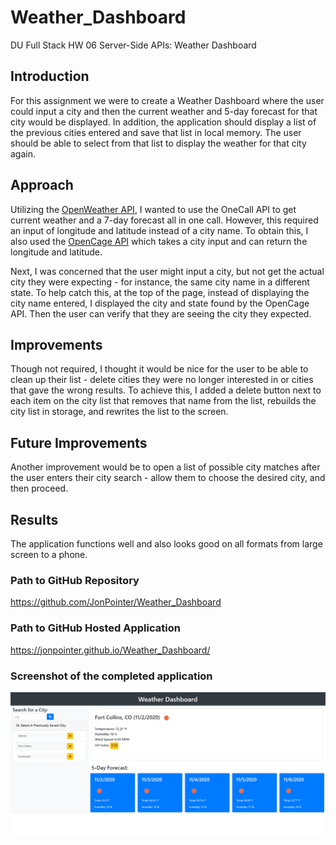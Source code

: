 # Weather_Dashboard

DU Full Stack HW 06 Server-Side APIs: Weather Dashboard

## Introduction

For this assignment we were to create a Weather Dashboard where the user could input a city and then the current weather and 5-day forecast for that city would be displayed. In addition, the application should display a list of the previous cities entered and save that list in local memory. The user should be able to select from that list to display the weather for that city again.

## Approach

Utilizing the [OpenWeather API](https://openweathermap.org/api), I wanted to use the OneCall API to get current weather and a 7-day forecast all in one call. However, this required an input of longitude and latitude instead of a city name. To obtain this, I also used the [OpenCage API](https://opencagedata.com/api) which takes a city input and can return the longitude and latitude.

Next, I was concerned that the user might input a city, but not get the actual city they were expecting - for instance, the same city name in a different state. To help catch this, at the top of the page, instead of displaying the city name entered, I displayed the city and state found by the OpenCage API. Then the user can verify that they are seeing the city they expected.

## Improvements

Though not required, I thought it would be nice for the user to be able to clean up their list - delete cities they were no longer interested in or cities that gave the wrong results. To achieve this, I added a delete button next to each item on the city list that removes that name from the list, rebuilds the city list in storage, and rewrites the list to the screen.

## Future Improvements

Another improvement would be to open a list of possible city matches after the user enters their city search - allow them to choose the desired city, and then proceed.

## Results

The application functions well and also looks good on all formats from large screen to a phone.

### Path to GitHub Repository

<https://github.com/JonPointer/Weather_Dashboard>

### Path to GitHub Hosted Application

<https://jonpointer.github.io/Weather_Dashboard/>

### Screenshot of the completed application

![Weather Dashboard Screenshot](./Assets/images/ScreenShot2.PNG)

